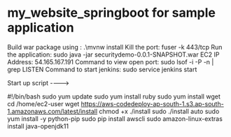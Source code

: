 # my_website_springboot for sample application

Build war package using :  .\mvnw install
Kill the port: fuser -k 443/tcp
Run the application: sudo java -jar securitydemo-0.0.1-SNAPSHOT.war
EC2 IP Address: 54.165.167.191
Command to view open port: sudo lsof -i -P -n | grep LISTEN
Command to start jenkins: sudo service jenkins start


Start up script ---->

#!/bin/bash
sudo yum update
sudo yum install ruby
sudo yum install wget
cd /home/ec2-user
wget https://aws-codedeploy-ap-south-1.s3.ap-south-1.amazonaws.com/latest/install
chmod +x ./install
sudo ./install auto
sudo yum install -y python-pip
sudo pip install awscli
sudo amazon-linux-extras install java-openjdk11
